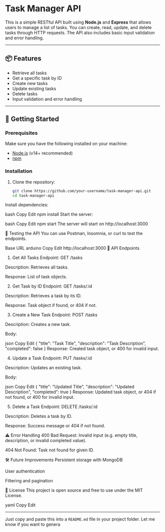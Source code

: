 # Task Manager API

This is a simple RESTful API built using **Node.js** and **Express** that allows users to manage a list of tasks. You can create, read, update, and delete tasks through HTTP requests. The API also includes basic input validation and error handling.

---

## 📦 Features

- Retrieve all tasks
- Get a specific task by ID
- Create new tasks
- Update existing tasks
- Delete tasks
- Input validation and error handling

---

## 🚀 Getting Started

### Prerequisites

Make sure you have the following installed on your machine:

- [Node.js](https://nodejs.org/) (v14+ recommended)
- [npm](https://www.npmjs.com/)

### Installation

1. Clone the repository:
   ```bash
   git clone https://github.com/your-username/task-manager-api.git
   cd task-manager-api
Install dependencies:

bash
Copy
Edit
npm install
Start the server:

bash
Copy
Edit
npm start
The server will start on http://localhost:3000

🧪 Testing the API
You can use Postman, Insomnia, or curl to test the endpoints.

Base URL
arduino
Copy
Edit
http://localhost:3000
📘 API Endpoints
1. Get All Tasks
Endpoint: GET /tasks

Description: Retrieves all tasks.

Response: List of task objects.

2. Get Task by ID
Endpoint: GET /tasks/:id

Description: Retrieves a task by its ID.

Response: Task object if found, or 404 if not.

3. Create a New Task
Endpoint: POST /tasks

Description: Creates a new task.

Body:

json
Copy
Edit
{
  "title": "Task Title",
  "description": "Task Description",
  "completed": false
}
Response: Created task object, or 400 for invalid input.

4. Update a Task
Endpoint: PUT /tasks/:id

Description: Updates an existing task.

Body:

json
Copy
Edit
{
  "title": "Updated Title",
  "description": "Updated Description",
  "completed": true
}
Response: Updated task object, or 404 if not found, or 400 for invalid input.

5. Delete a Task
Endpoint: DELETE /tasks/:id

Description: Deletes a task by ID.

Response: Success message or 404 if not found.

⚠️ Error Handling
400 Bad Request: Invalid input (e.g. empty title, description, or invalid completed value).

404 Not Found: Task not found for given ID.

🛠️ Future Improvements
Persistent storage with MongoDB

User authentication

Filtering and pagination

📄 License
This project is open source and free to use under the MIT License.

yaml
Copy
Edit

---

Just copy and paste this into a `README.md` file in your project folder. Let me know if you want to genera